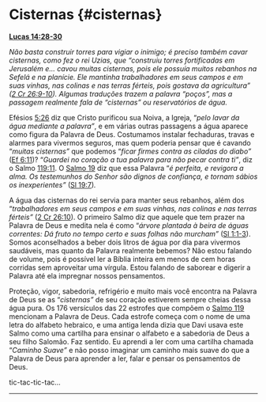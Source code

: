 # Cisternas {#cisternas}

[**Lucas 14:28-30**](http://bibliaonline.com.br/acf/lc/14/28-30)

_Não basta construir torres para vigiar o inimigo; é preciso também cavar cisternas, como fez o rei Uzias, que “construiu torres fortificadas em Jerusalém e... cavou muitas cisternas, pois ele possuía muitos rebanhos na Sefelá e na planície. Ele mantinha trabalhadores em seus campos e em suas vinhas, nas colinas e nas terras férteis, pois gostava da agricultura” (_[_2 Cr 26:9-10_](http://bibliaonline.com.br/acf/2cr/26/9-10)_). Algumas traduções trazem a palavra “poços”, mas a passagem realmente fala de “cisternas” ou reservatórios de água._

Efésios [5:26](http://bibliaonline.com.br/acf/ef/5/26) diz que Cristo purificou sua Noiva, a Igreja, “_pelo lavar da água mediante a palavra”_, e em várias outras passagens a água aparece como figura da Palavra de Deus. Costumamos instalar fechaduras, travas e alarmes para vivermos seguros, mas quem poderia pensar que é cavando “_muitas cisternas”_ que podemos “_ficar firmes contra as ciladas do diabo”_ ([Ef 6:11](http://bibliaonline.com.br/acf/ef/6/11))? “_Guardei no coração a tua palavra para não pecar contra ti”_, diz o Salmo [119:11](http://bibliaonline.com.br/acf/sl/119/11). O [Salmo 19](http://bibliaonline.com.br/acf/sl/19) diz que essa Palavra “_é perfeita, e revigora a alma. Os testemunhos do Senhor são dignos de confiança, e tornam sábios os inexperientes”_ ([Sl 19:7](http://bibliaonline.com.br/acf/sl/19/7))_._

A água das cisternas do rei servia para manter seus rebanhos, além dos “_trabalhadores em seus campos e em suas vinhas, nas colinas e nas terras férteis”_ ([2 Cr 26:10](http://bibliaonline.com.br/acf/2cr/26/10)). O primeiro Salmo diz que aquele que tem prazer na Palavra de Deus e medita nela é como “_árvore plantada à beira de águas correntes: Dá fruto no tempo certo e suas folhas não murcham”_ ([Sl 1:1-3](http://bibliaonline.com.br/acf/sl/1/1-3)). Somos aconselhados a beber dois litros de água por dia para vivermos saudáveis, mas quanto da Palavra realmente bebemos? Não estou falando de volume, pois é possível ler a Bíblia inteira em menos de cem horas corridas sem aproveitar uma vírgula. Estou falando de saborear e digerir a Palavra até ela impregnar nossos pensamentos.

Proteção, vigor, sabedoria, refrigério e muito mais você encontra na Palavra de Deus se as “_cisternas”_ de seu coração estiverem sempre cheias dessa água pura. Os 176 versículos das 22 estrofes que compõem o [Salmo 119](http://bibliaonline.com.br/acf/sl/119) mencionam a Palavra de Deus. Cada estrofe começa com o nome de uma letra do alfabeto hebraico, e uma antiga lenda dizia que Davi usava este Salmo como uma cartilha para ensinar o alfabeto e a sabedoria de Deus a seu filho Salomão. Faz sentido. Eu aprendi a ler com uma cartilha chamada “_Caminho Suave”_ e não posso imaginar um caminho mais suave do que a Palavra de Deus para aprender a ler, falar e pensar os pensamentos de Deus.

tic-tac-tic-tac...

*****